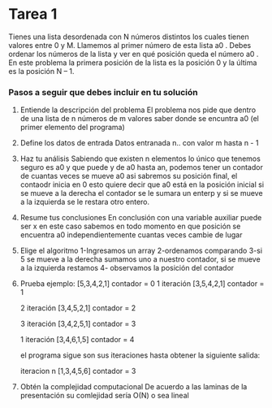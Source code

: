# Tarea 1

Tienes una lista desordenada con N números distintos los cuales tienen valores entre 0 y M. Llamemos al primer número de esta lista a0 . Debes ordenar los números de la lista y ver en qué posición queda el número a0 . En este problema la primera posición de la lista es la posición 0 y la última es la posición N – 1.

### Pasos a seguir que debes incluir en tu solución

1. Entiende la descripción del problema
    El problema nos pide que dentro de una lista de n números de m valores saber donde se encuntra a0 (el primer elemento del programa)
2. Define los datos de entrada
    Datos entranada n.. con valor m hasta n - 1
3. Haz tu análisis
    Sabiendo que existen n elementos lo único que tenemos seguro es a0 y que puede y de a0 hasta an, podemos tener un contador de cuantas veces se mueve a0 asi sabremos su posición final, el contaodr inicia en 0 esto quiere decir que a0 está en la posición inicial si se mueve a la derecha el contador se le sumara un enterp y si se mueve a la izquierda se le restara otro entero.
4. Resume tus conclusiones
    En conclusión con una variable auxiliar puede ser x en este caso sabemos en todo momento en que posición se encuentra a0 independientemente cuantas veces cambie de lugar
5. Elige el algoritmo
    1-Ingresamos un array
    2-ordenamos comparando
    3-si 5 se mueve a la derecha sumamos uno a nuestro contador, si se mueve a la izquierda restamos
    4- observamos la posición del contador
6. Prueba
    ejemplo: [5,3,4,2,1]
    contador = 0
    1 iteración [3,5,4,2,1]
    contador = 1

    2 iteración [3,4,5,2,1]
    contador = 2
    
    3 iteración [3,4,2,5,1]
    contador = 3

     1 iteración [3,4,6,1,5]
    contador = 4         

    el programa sigue son sus iteraciones hasta obtener la siguiente salida:

    iteracion n [1,3,4,5,6]
    contador = 3  
7. Obtén la complejidad computacional
    De acuerdo a las laminas de la presentación su comlejidad sería O(N) o sea lineal